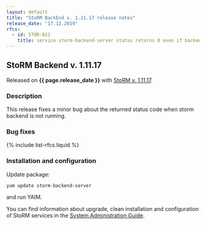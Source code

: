 ```yaml
---
layout: default
title: "StoRM BackEnd v. 1.11.17 release notes"
release_date: "17.12.2019"
rfcs:
  - id: STOR-821
    title: service storm-backend-server status returns 0 even if backend is not running
---
```


## StoRM Backend v. 1.11.17

Released on **{{ page.release_date }}** with [StoRM v. 1.11.17][release-notes].

### Description

This release fixes a minor bug about the returned status code when storm backend is not running.

### Bug fixes

{% include list-rfcs.liquid %}

### Installation and configuration

Update package:

```
yum update storm-backend-server
```

and run YAIM.

You can find information about upgrade, clean installation and configuration of
StoRM services in the [System Administration Guide][storm-sysadmin-guide].

[release-notes]: {{site.baseurl}}/release-notes/StoRM-v1.11.17.html
[upgrading]: {{site.baseurl}}/documentation/sysadmin-guide/1.11.17/#upgrading
[storm-sysadmin-guide]: {{site.baseurl}}/documentation/sysadmin-guide/1.11.17
